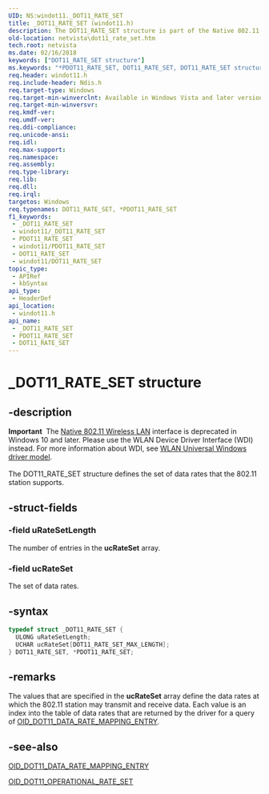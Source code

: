 ```yaml
---
UID: NS:windot11._DOT11_RATE_SET
title: _DOT11_RATE_SET (windot11.h)
description: The DOT11_RATE_SET structure is part of the Native 802.11 Wireless LAN interface, which is deprecated for Windows 10 and later.
old-location: netvista\dot11_rate_set.htm
tech.root: netvista
ms.date: 02/16/2018
keywords: ["DOT11_RATE_SET structure"]
ms.keywords: "*PDOT11_RATE_SET, DOT11_RATE_SET, DOT11_RATE_SET structure [Network Drivers Starting with Windows Vista], Native_802.11_data_types_b2c617a6-b974-4b67-9f33-2ff5a99b55e9.xml, PDOT11_RATE_SET, PDOT11_RATE_SET structure pointer [Network Drivers Starting with Windows Vista], _DOT11_RATE_SET, netvista.dot11_rate_set, windot11/DOT11_RATE_SET, windot11/PDOT11_RATE_SET"
req.header: windot11.h
req.include-header: Ndis.h
req.target-type: Windows
req.target-min-winverclnt: Available in Windows Vista and later versions of the Windows operating   systems.
req.target-min-winversvr: 
req.kmdf-ver: 
req.umdf-ver: 
req.ddi-compliance: 
req.unicode-ansi: 
req.idl: 
req.max-support: 
req.namespace: 
req.assembly: 
req.type-library: 
req.lib: 
req.dll: 
req.irql: 
targetos: Windows
req.typenames: DOT11_RATE_SET, *PDOT11_RATE_SET
f1_keywords:
 - _DOT11_RATE_SET
 - windot11/_DOT11_RATE_SET
 - PDOT11_RATE_SET
 - windot11/PDOT11_RATE_SET
 - DOT11_RATE_SET
 - windot11/DOT11_RATE_SET
topic_type:
 - APIRef
 - kbSyntax
api_type:
 - HeaderDef
api_location:
 - windot11.h
api_name:
 - _DOT11_RATE_SET
 - PDOT11_RATE_SET
 - DOT11_RATE_SET
---
```


# _DOT11_RATE_SET structure


## -description

<div class="alert"><b>Important</b>  The <a href="/previous-versions/windows/hardware/wireless/ff560689(v=vs.85)">Native 802.11 Wireless LAN</a> interface is deprecated in Windows 10 and later. Please use the WLAN Device Driver Interface (WDI) instead. For more information about WDI, see <a href="/windows-hardware/drivers/network/wifi-universal-driver-model">WLAN Universal Windows driver model</a>.</div><div> </div>The DOT11_RATE_SET structure defines the set of data rates that the 802.11 station supports.

## -struct-fields

### -field uRateSetLength

The number of entries in the
     <b>ucRateSet</b> array.

### -field ucRateSet

The set of data rates.

## -syntax

```cpp
typedef struct _DOT11_RATE_SET {
  ULONG uRateSetLength;
  UCHAR ucRateSet[DOT11_RATE_SET_MAX_LENGTH];
} DOT11_RATE_SET, *PDOT11_RATE_SET;
```

## -remarks

The values that are specified in the
    <b>ucRateSet</b> array define the data rates at which the 802.11 station may transmit and receive data.
    Each value is an index into the table of data rates that are returned by the driver for a query of
    <a href="/windows-hardware/drivers/network/oid-dot11-data-rate-mapping-table">
    OID_DOT11_DATA_RATE_MAPPING_ENTRY</a>.

## -see-also

<a href="/windows-hardware/drivers/network/oid-dot11-data-rate-mapping-table">
   OID_DOT11_DATA_RATE_MAPPING_ENTRY</a>



<a href="/windows-hardware/drivers/network/oid-dot11-operational-rate-set">OID_DOT11_OPERATIONAL_RATE_SET</a>

